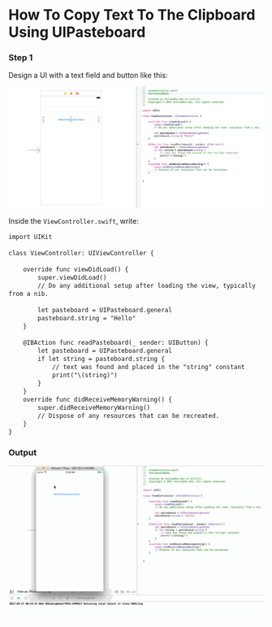 # How To Copy Text To The Clipboard Using UIPasteboard

### Step 1

Design a UI with a text field and button like this:

![](Pasteboard.png)

Inside the `ViewController.swift`, write:

```
import UIKit

class ViewController: UIViewController {

    override func viewDidLoad() {
        super.viewDidLoad()
        // Do any additional setup after loading the view, typically from a nib.

        let pasteboard = UIPasteboard.general
        pasteboard.string = "Hello"
    }

    @IBAction func readPasteboard(_ sender: UIButton) {
        let pasteboard = UIPasteboard.general
        if let string = pasteboard.string {
            // text was found and placed in the "string" constant
            print("\(string)")
        }
    }
    override func didReceiveMemoryWarning() {
        super.didReceiveMemoryWarning()
        // Dispose of any resources that can be recreated.
    }
}
```

### Output

![](Pasteboard.gif)